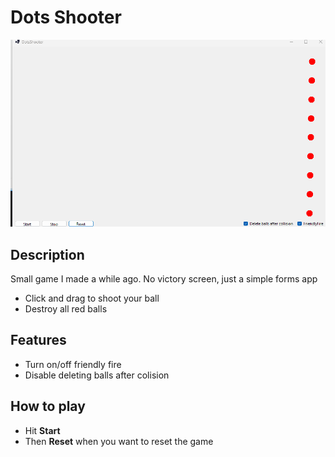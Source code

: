 # Dots Shooter

![Showcase](./img/showcase.gif)

## Description
 Small game I made a while ago.
 No victory screen, just a simple forms app
 - Click and drag to shoot your ball
 - Destroy all red balls

## Features
 - Turn on/off friendly fire
 - Disable deleting balls after colision

## How to play
 - Hit **Start**
 - Then **Reset** when you want to reset the game 